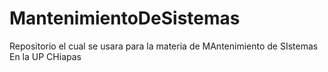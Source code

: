 # MantenimientoDeSistemas
Repositorio el cual se usara para la materia de MAntenimiento de SIstemas En la UP CHiapas
